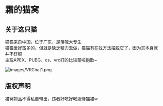 霜的猫窝
======
## 关于这只猫

猫猫来自中国，位于广东，是落魄大专生  
猫猫爱好蛮多的，但就是缺乏精力去做，猫猫有在找方法摆脱它了，因为其本身就并不舒服  
主玩APEX、PUBG、cs、vrc打的比较菜啦抱歉~  


![images/VRChat1.png](https://raw.githubusercontent.com/SHUANGneko/shuangneko/main/images/VRChat1.png)


## 版权声明

猫窝物品不得私自带出，违者好吃好喝服侍猫猫w
